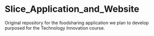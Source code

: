 # Slice_Application_and_Website
Original repository for the foodsharing application we plan to develop purposed for the Technology Innovation course.
